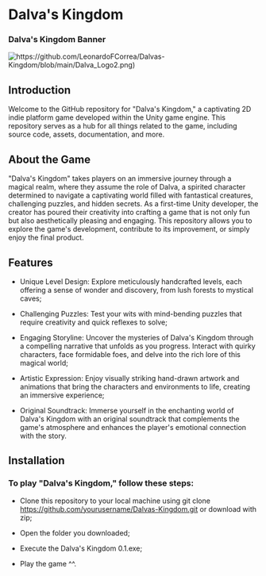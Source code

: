 # Dalva's Kingdom

### Dalva's Kingdom Banner
![https://github.com/LeonardoFCorrea/Dalvas-Kingdom/blob/main/Dalva_Logo2.png)](https://github.com/LeonardoFCorrea/Dalvas-Kingdom/blob/main/Dalva_Logo-F.png)

## Introduction
Welcome to the GitHub repository for "Dalva's Kingdom," a captivating 2D indie platform game developed within the Unity game engine. This repository serves as a hub for all things related to the game, including source code, assets, documentation, and more.

## About the Game
"Dalva's Kingdom" takes players on an immersive journey through a magical realm, where they assume the role of Dalva, a spirited character determined to navigate a captivating world filled with fantastical creatures, challenging puzzles, and hidden secrets. As a first-time Unity developer, the creator has poured their creativity into crafting a game that is not only fun but also aesthetically pleasing and engaging. This repository allows you to explore the game's development, contribute to its improvement, or simply enjoy the final product.

## Features
- Unique Level Design: Explore meticulously handcrafted levels, each offering a sense of wonder and discovery, from lush forests to mystical caves;

- Challenging Puzzles: Test your wits with mind-bending puzzles that require creativity and quick reflexes to solve;

- Engaging Storyline: Uncover the mysteries of Dalva's Kingdom through a compelling narrative that unfolds as you progress. Interact with quirky characters, face formidable foes, and delve into the rich lore of this magical world;

- Artistic Expression: Enjoy visually striking hand-drawn artwork and animations that bring the characters and environments to life, creating an immersive experience;

- Original Soundtrack: Immerse yourself in the enchanting world of Dalva's Kingdom with an original soundtrack that complements the game's atmosphere and enhances the player's emotional connection with the story.

## Installation
### To play "Dalva's Kingdom," follow these steps:
- Clone this repository to your local machine using git clone https://github.com/yourusername/Dalvas-Kingdom.git or download with zip;
  
- Open the folder you downloaded;

- Execute the Dalva's Kingdom 0.1.exe;

-  Play the game ^^.
